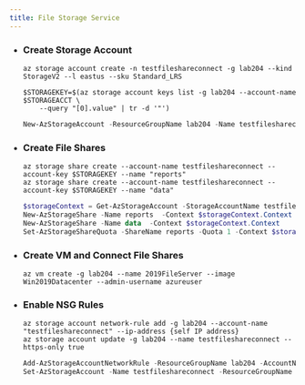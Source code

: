 ```yaml
---
title: File Storage Service
---
```


- ### Create Storage Account
    ```azurecli
    az storage account create -n testfileshareconnect -g lab204 --kind StorageV2 --l eastus --sku Standard_LRS

    $STORAGEKEY=$(az storage account keys list -g lab204 --account-name $STORAGEACCT \
        --query "[0].value" | tr -d '"')
    ```
    ```powershell
    New-AzStorageAccount -ResourceGroupName lab204 -Name testfileshareconnect -SkuName Standard_LRS -Location eastus -Kind StorageV2 
    ```
- ### Create File Shares
    ```azurecli
    az storage share create --account-name testfileshareconnect --account-key $STORAGEKEY --name "reports"
    az storage share create --account-name testfileshareconnect --account-key $STORAGEKEY --name "data"
    ```
    ```powershell
    $storageContext = Get-AzStorageAccount -StorageAccountName testfileshareconnect -ResourceGroupName lab204
    New-AzStorageShare -Name reports  -Context $storageContext.Context
    New-AzStorageShare -Name data  -Context $storageContext.Context
    Set-AzStorageShareQuota -ShareName reports -Quota 1 -Context $storageContext.Context 
    ```
- ### Create VM and Connect File Shares
    ```azurecli
    az vm create -g lab204 --name 2019FileServer --image Win2019Datacenter --admin-username azureuser
    ```
- ### Enable NSG Rules
    ```azurecli
    az storage account network-rule add -g lab204 --account-name "testfileshareconnect" --ip-address {self IP address}
    az storage account update -g lab204 --name testfileshareconnect --https-only true
    ```
    ```powershell
    Add-AzStorageAccountNetworkRule -ResourceGroupName lab204 -AccountName testfileshareconnect -IPAddressOrRange {self IP}
    Set-AzStorageAccount -Name testfileshareconnect -ResourceGroupName lab204 -EnableHttpsTrafficOnly $True
    ```

